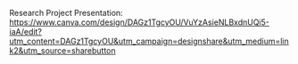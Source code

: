 Research Project Presentation:
https://www.canva.com/design/DAGz1TgcyOU/VuYzAsieNLBxdnUQi5-iaA/edit?utm_content=DAGz1TgcyOU&utm_campaign=designshare&utm_medium=link2&utm_source=sharebutton
